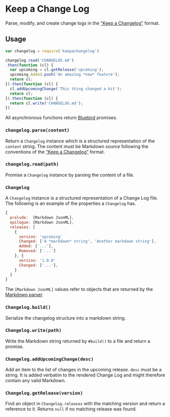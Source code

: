 Keep a Change Log
=================

Parse, modify, and create change logs in the
[“Keep a Changelog”][keepachangelog] format.

Usage
-----

~~~js
var changelog = require('keepachangelog')

changelog.read('CHANGELOG.md')
.then(function (cl) {
  var upcoming = cl.getRelease('upcoming');
  upcoming.Added.push('An amazing *new* feature');
  return cl;
}).then(function (cl) {
  cl.addUpcomingChange('This thing changed a bit');
  return cl;
}).then(function (cl) {
  return cl.write('CHANGELOG.md');
})
~~~

All asynchronous functions return [Bluebird][bluebird] promises.

### `changelog.parse(content)`

Return a `Changelog` instance which is a structured representation of
the `content` string. The content must be Markdown source following the
conventions of the [“Keep a Changelog”][keepachangelog] format.

### `changelog.read(path)`

Promise a `Changelog` instance by parsing the content of a file.

### `Changelog`

A `Changelog` instance is a structured representation of a Change Log
file. The following is an example of the properties a `Changelog` has.

~~~js
{
  prelude:  [Markdown JsonML],
  epilogue: [Markdown JsonML],
  releases: [
    {
      version: 'upcoming'
      Changed: ['A *markdown* string', 'Another markdown string'],
      Added: ['...'],
      Removed: ['...']
    }, {
      version: '1.0.0'
      Changed: ['...'],
    }
  ]
}
~~~

The `[Markdown JsonML]` values refer to objects that are returned by
the [Markdown parser][markdown-parser]

### `Changelog.build()`

Serialize the changelog structure into a markdown string.

### `Changelog.write(path)`

Write the Markdown string returned by `#build()` to a file and return a
promise.

### `Changelog.addUpcomingChange(desc)`

Add an item to the list of changes in the upcoming release. `desc` must
be a string. It is added verbatim to the rendered Change Log and might
therefore contain any valid Markdown.

### `Changelog.getRelease(version)`

Find an object in `Changelog.releases` with the matching version and
return a reference to it. Returns `null` if no matching release was
found.

[keepachangelog]: http://keepachangelog.com/
[bluebird]: https://github.com/petkaantonov/bluebird
[markdown-parser]: https://github.com/evilstreak/markdown-js

